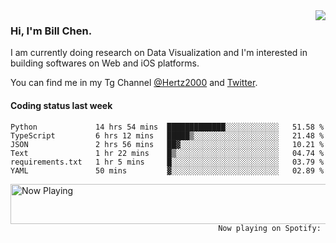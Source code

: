 <img  align="right" src="https://github-readme-stats.vercel.app/api?username=BillChen2k&show_icons=false&count_private=true&hide_title=true">

### Hi, I'm Bill Chen.

I am currently doing research on Data Visualization and I'm interested in building softwares on Web and iOS platforms.

You can find me in my Tg Channel [@Hertz2000](https://t.me/Hertz2000) and [Twitter](https://twitter.com/billchen2k).

#### Coding status last week

<!--START_SECTION:waka-->

```text
Python             14 hrs 54 mins  █████████████░░░░░░░░░░░░   51.58 %
TypeScript         6 hrs 12 mins   █████▒░░░░░░░░░░░░░░░░░░░   21.48 %
JSON               2 hrs 56 mins   ██▓░░░░░░░░░░░░░░░░░░░░░░   10.21 %
Text               1 hr 22 mins    █▒░░░░░░░░░░░░░░░░░░░░░░░   04.74 %
requirements.txt   1 hr 5 mins     █░░░░░░░░░░░░░░░░░░░░░░░░   03.79 %
YAML               50 mins         ▓░░░░░░░░░░░░░░░░░░░░░░░░   02.89 %
```

<!--END_SECTION:waka-->


<div>
<a href="https://spotify-now-playing.billchen2k.vercel.app/now-playing?open">
   <img align="right" src="https://spotify-now-playing.billchen2k.vercel.app/now-playing" width="540" height="64" alt="Now Playing">
</a>
</div>

<div>
<p align="right"><code>Now playing on Spotify: </code></p>
</div>

<!--
**BillChen2K/BillChen2K** is a ✨ _special_ ✨ repository because its `README.md` (this file) appears on your GitHub profile.

Here are some ideas to get you started:

- 🔭 I’m currently working on ...
- 🌱 I’m currently learning ...
- 👯 I’m looking to collaborate on ...
- 🤔 I’m looking for help with ...
- 💬 Ask me about ...
- 📫 How to reach me: ...
- 😄 Pronouns: ...
- ⚡ Fun fact: ...
-->
